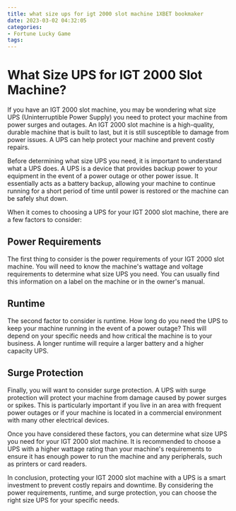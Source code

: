 ```yaml
---
title: what size ups for igt 2000 slot machine 1XBET bookmaker
date: 2023-03-02 04:32:05
categories:
- Fortune Lucky Game
tags:
---
```

# What Size UPS for IGT 2000 Slot Machine?

If you have an IGT 2000 slot machine, you may be wondering what size UPS (Uninterruptible Power Supply) you need to protect your machine from power surges and outages. An IGT 2000 slot machine is a high-quality, durable machine that is built to last, but it is still susceptible to damage from power issues. A UPS can help protect your machine and prevent costly repairs.

Before determining what size UPS you need, it is important to understand what a UPS does. A UPS is a device that provides backup power to your equipment in the event of a power outage or other power issue. It essentially acts as a battery backup, allowing your machine to continue running for a short period of time until power is restored or the machine can be safely shut down.

When it comes to choosing a UPS for your IGT 2000 slot machine, there are a few factors to consider:

## Power Requirements

The first thing to consider is the power requirements of your IGT 2000 slot machine. You will need to know the machine's wattage and voltage requirements to determine what size UPS you need. You can usually find this information on a label on the machine or in the owner's manual.

## Runtime

The second factor to consider is runtime. How long do you need the UPS to keep your machine running in the event of a power outage? This will depend on your specific needs and how critical the machine is to your business. A longer runtime will require a larger battery and a higher capacity UPS.

## Surge Protection

Finally, you will want to consider surge protection. A UPS with surge protection will protect your machine from damage caused by power surges or spikes. This is particularly important if you live in an area with frequent power outages or if your machine is located in a commercial environment with many other electrical devices.

Once you have considered these factors, you can determine what size UPS you need for your IGT 2000 slot machine. It is recommended to choose a UPS with a higher wattage rating than your machine's requirements to ensure it has enough power to run the machine and any peripherals, such as printers or card readers.

In conclusion, protecting your IGT 2000 slot machine with a UPS is a smart investment to prevent costly repairs and downtime. By considering the power requirements, runtime, and surge protection, you can choose the right size UPS for your specific needs.